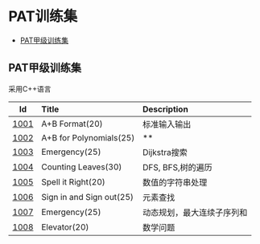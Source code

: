 # PAT训练集

+ [PAT甲级训练集](PAT_Bundles)

## PAT甲级训练集

采用C++语言

|Id|Title|Description|
|:---:|:---|:---|
|[1001](PAT_Bundles/1001.cpp)|A+B Format(20)|标准输入输出|
|[1002](PAT_Bundles/1002.cpp)|A+B for Polynomials(25)|**|
|[1003](PAT_Bundles/1003.cpp)|Emergency(25)|Dijkstra搜索|
|[1004](PAT_Bundles/1004.cpp)|Counting Leaves(30)|DFS, BFS,树的遍历|
|[1005](PAT_Bundles/1005.cpp)|Spell it Right(20)|数值的字符串处理|
|[1006](PAT_Bundles/1006.cpp)|Sign in and Sign out(25)|元素查找|
|[1007](PAT_Bundles/1007.cpp)|Emergency(25)|动态规划，最大连续子序列和|
|[1008](PAT_Bundles/1008.cpp)|Elevator(20)|数学问题|
